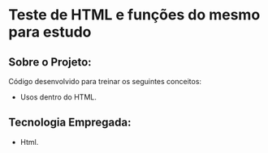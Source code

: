 # Teste de HTML e funções do mesmo para estudo

## Sobre o Projeto:

Código desenvolvido para treinar os seguintes conceitos:
- Usos dentro do HTML.

## Tecnologia Empregada:

- Html.

